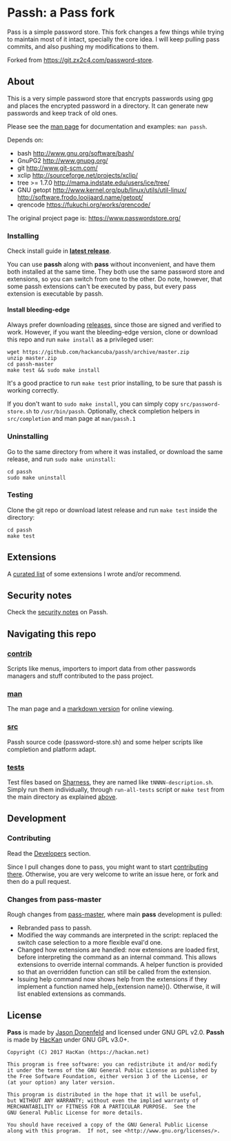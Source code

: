 # Passh: a Pass fork

Pass is a simple password store. This fork changes a few things while trying to maintain most of it intact, specially the core idea. I will keep pulling pass commits, and also pushing my modifications to them.

Forked from https://git.zx2c4.com/password-store.

## About

This is a very simple password store that encrypts passwords using gpg and
places the encrypted password in a directory. It can generate new passwords
and keep track of old ones.

Please see the [man page](https://github.com/HacKanCuBa/passh/blob/master/man/passh.md) for documentation and examples: `man passh`.

Depends on:
- bash
  http://www.gnu.org/software/bash/
- GnuPG2
  http://www.gnupg.org/
- git
  http://www.git-scm.com/
- xclip
  http://sourceforge.net/projects/xclip/
- tree >= 1.7.0
  http://mama.indstate.edu/users/ice/tree/
- GNU getopt
  http://www.kernel.org/pub/linux/utils/util-linux/
  http://software.frodo.looijaard.name/getopt/
- qrencode
  https://fukuchi.org/works/qrencode/

The original project page is: https://www.passwordstore.org/

### Installing

Check install guide in **[latest release](https://github.com/HacKanCuBa/passh/releases/latest)**.

You can use **passh** along with **pass** without inconvenient, and have them both installed at the same time. They both use the same password store and extensions, so you can switch from one to the other. Do note, however, that some passh extensions can't be executed by pass, but every pass extension is executable by passh.

#### Install bleeding-edge

Always prefer downloading [releases](https://github.com/HacKanCuBa/passh/releases), since those are signed and verified to work. However, if you want the bleeding-edge version, clone or download this repo and run `make install` as a privileged user:

    wget https://github.com/hackancuba/passh/archive/master.zip
    unzip master.zip
    cd passh-master
    make test && sudo make install

It's a good practice to run `make test` prior installing, to be sure that passh is working correctly.

If you don't want to `sudo make install`, you can simply copy `src/password-store.sh` to `/usr/bin/passh`. Optionally, check completion helpers in `src/completion` and man page at `man/passh.1`

### Uninstalling

Go to the same directory from where it was installed, or download the same release, and run `sudo make uninstall`:

    cd passh
    sudo make uninstall

### Testing

Clone the git repo or download latest release and run `make test` inside the directory:

    cd passh
    make test

## Extensions

A [curated list](https://github.com/HacKanCuBa/passh/blob/master/EXTENSIONS.md) of some extensions I wrote and/or recommend.

## Security notes

Check the [security notes](https://github.com/HacKanCuBa/passh/blob/master/SECURITY.md) on Passh.

## Navigating this repo

### [contrib](https://github.com/HacKanCuBa/passh/tree/master/contrib)

Scripts like menus, importers to import data from other passwords managers and stuff contributed to the pass project.

### [man](https://github.com/HacKanCuBa/passh/tree/master/man)

The man page and a [markdown version](https://github.com/HacKanCuBa/passh/blob/master/man/passh.md) for online viewing.

### [src](https://github.com/HacKanCuBa/passh/tree/master/src)

Passh source code (password-store.sh) and some helper scripts like completion and platform adapt.

### [tests](https://github.com/HacKanCuBa/passh/tree/master/tests)

Test files based on [Sharness](https://github.com/chriscool/sharness), they are named like `tNNNN-description.sh`. Simply run them individually, through `run-all-tests` script or `make test` from the main directory as explained [above](#testing).

## Development

### Contributing

Read the [Developers](DEVELOPERS.md) section.

Since I pull changes done to pass, you might want to start [contributing there](https://www.passwordstore.org). Otherwise, you are very welcome to write an issue here, or fork and then do a pull request.

### Changes from pass-master

Rough changes from [pass-master](https://github.com/HacKanCuBa/passh/tree/pass-master), where main **pass** development is pulled:

* Rebranded pass to passh.
* Modified the way commands are interpreted in the script: replaced the switch case selection to a more flexible eval'd one.
* Changed how extensions are handled: now extensions are loaded first, before interpreting the command as an internal command. This allows extensions to override internal commands. A helper function is provided so that an overridden function can still be called from the extension.
* Issuing help command now shows help from the extensions if they implement a function named help_{extension name}(). Otherwise, it will list enabled extensions as commands.

## License

**Pass** is made by [Jason Donenfeld](mailto:Jason@zx2c4.com) and licensed under GNU GPL v2.0. **Passh** is made by [HacKan](https://hackan.net) under GNU GPL v3.0+.

    Copyright (C) 2017 HacKan (https://hackan.net)

    This program is free software: you can redistribute it and/or modify
    it under the terms of the GNU General Public License as published by
    the Free Software Foundation, either version 3 of the License, or
    (at your option) any later version.

    This program is distributed in the hope that it will be useful,
    but WITHOUT ANY WARRANTY; without even the implied warranty of
    MERCHANTABILITY or FITNESS FOR A PARTICULAR PURPOSE.  See the
    GNU General Public License for more details.

    You should have received a copy of the GNU General Public License
    along with this program.  If not, see <http://www.gnu.org/licenses/>.

